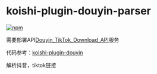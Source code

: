 # koishi-plugin-douyin-parser

[![npm](https://img.shields.io/npm/v/koishi-plugin-douyin-parser?style=flat-square)](https://www.npmjs.com/package/koishi-plugin-douyin-parser)

需要部署API[Douyin_TikTok_Download_API](https://github.com/Evil0ctal/Douyin_TikTok_Download_API)服务

代码参考：[koishi-plugin-douyin](https://github.com/tediorelee/koishi-plugin-douyin#readme)

解析抖音，tiktok链接
